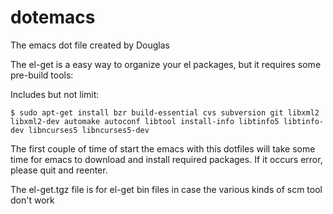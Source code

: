 dotemacs
========
The emacs dot file created by Douglas

The el-get is a easy way to organize your el packages, but it requires some pre-build tools:

Includes but not limit:

    $ sudo apt-get install bzr build-essential cvs subversion git libxml2 libxml2-dev automake autoconf libtool install-info libtinfo5 libtinfo-dev libncurses5 libncurses5-dev 

The first couple of time of start the emacs with this dotfiles will take some time for emacs to download and install required packages. If it occurs error, please quit and reenter.

The el-get.tgz file is for el-get bin files in case the various kinds of scm tool don't work
